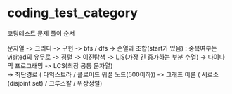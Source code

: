 # coding_test_category
코딩테스트 문제 풀이 순서

문자열
-> 그리디 
-> 구현 
-> bfs / dfs
-> 순열과 조합(start가 있음) : 중복여부는 visited의 유무로
-> 정렬 
-> 이진탐색 
-> LIS(가장 긴 증가하는 부분 수열)
-> 다이나믹 프로그래밍 
-> LCS(최장 공통 문자열)  
-> 최단경로 ( 다익스트라 / 플로이드 워셜 노드(500이하)) 
-> 그래프 이론 ( 서로소(disjoint set) / 크루스칼 / 위상정렬)
